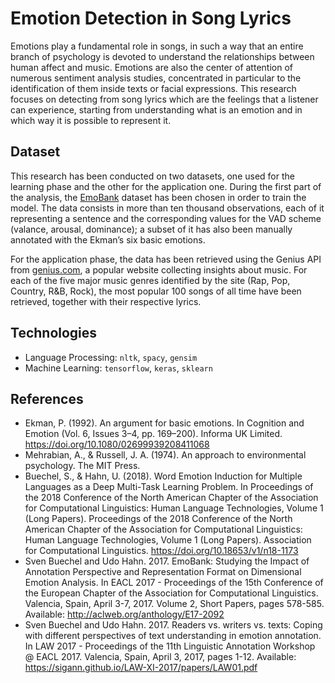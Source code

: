 # Emotion Detection in Song Lyrics

Emotions play a fundamental role in songs, in such a way that an entire branch of psychology is devoted to understand the relationships between 
human affect and music. Emotions are also the center of attention of numerous sentiment analysis studies, concentrated in particular to the 
identification of them inside texts or facial expressions. This research focuses on detecting from song lyrics which are the feelings that a 
listener can experience, starting from understanding what is an emotion and in which way it is possible to represent it.

## Dataset

This research has been conducted on two datasets, one used for the learning phase and the other for the application one. 
During the first part of the analysis, the [EmoBank](https://github.com/JULIELab/EmoBank) dataset has been chosen in order to train the model.
The data consists in more than ten thousand observations, each of it representing a sentence and the corresponding values for the VAD scheme (valance, arousal, dominance); 
a subset of it has also been manually annotated with the Ekman’s six basic emotions.

For the application phase, the data has been retrieved using the Genius API from [genius.com](genius.com), a popular website collecting insights about music. 
For each of the five major music genres identified by the site (Rap, Pop, Country, R&B, Rock), the most popular 100 songs of all time have been retrieved, 
together with their respective lyrics.

## Technologies

* Language Processing: `nltk`, `spacy`, `gensim`
* Machine Learning: `tensorflow`, `keras`, `sklearn`

## References

* Ekman, P. (1992). An argument for basic emotions. In Cognition and Emotion (Vol. 6, Issues 3–4, pp. 169–200). Informa UK Limited. https://doi.org/10.1080/02699939208411068
* Mehrabian, A., & Russell, J. A. (1974). An approach to environmental psychology. The MIT Press.
* Buechel, S., & Hahn, U. (2018). Word Emotion Induction for Multiple Languages as a Deep Multi-Task Learning Problem. In Proceedings of the 2018 Conference of the North American Chapter of the Association for Computational Linguistics: Human Language Technologies, Volume 1 (Long Papers). Proceedings of the 2018 Conference of the North American Chapter of the Association for Computational Linguistics: Human Language Technologies, Volume 1 (Long Papers). Association for Computational Linguistics. https://doi.org/10.18653/v1/n18-1173
* Sven Buechel and Udo Hahn. 2017. EmoBank: Studying the Impact of Annotation Perspective and Representation Format on Dimensional Emotion Analysis. In EACL 2017 - Proceedings of the 15th Conference of the European Chapter of the Association for Computational Linguistics. Valencia, Spain, April 3-7, 2017. Volume 2, Short Papers, pages 578-585. Available: http://aclweb.org/anthology/E17-2092
* Sven Buechel and Udo Hahn. 2017. Readers vs. writers vs. texts: Coping with different perspectives of text understanding in emotion annotation. In LAW 2017 - Proceedings of the 11th Linguistic Annotation Workshop @ EACL 2017. Valencia, Spain, April 3, 2017, pages 1-12. Available: https://sigann.github.io/LAW-XI-2017/papers/LAW01.pdf
